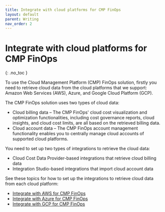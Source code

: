 ```yaml
---
title: Integrate with cloud platforms for CMP FinOps
layout: default
parent: Writing
nav_order: 2
---
```


# Integrate with cloud platforms for CMP FinOps
{: .no_toc }

To use the Cloud Management Platform (CMP) FinOps solution, firstly you need to retrieve cloud data from the cloud platforms that we support: Amazon Web Services (AWS), Azure, and Google Cloud Platform (GCP).

The CMP FinOps solution uses two types of cloud data:

*   Cloud billing data – The CMP FinOps' cloud cost visualization and optimization functionalities, including cost governance reports, cloud insights, and cloud cost limits, are all based on the retrieved billing data.
*   Cloud account data – The CMP FinOps account management functionality enables you to centrally manage cloud accounts of supported cloud platforms.

You need to set up two types of integrations to retrieve the cloud data:

*   Cloud Cost Data Provider-based integrations that retrieve cloud billing data
*   Integration Studio-based integrations that import cloud account data

See these topics for how to set up the integrations to retrieve cloud data from each cloud platform:

*   [Integrate with AWS for CMP FinOps](/doc/SMAX/Main/SyncAWSProvider "Integrate with AWS for CMP FinOps")
*   [Integrate with Azure for CMP FinOps](/doc/SMAX/Main/SyncAzureProvider "Integrate with Azure for CMP FinOps")
*   [Integrate with GCP for CMP FinOps](/doc/SMAX/Main/SyncGCPProvider "Integrate with GCP for CMP FinOps")